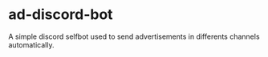# ad-discord-bot
A simple discord selfbot used to send advertisements in differents channels automatically.
